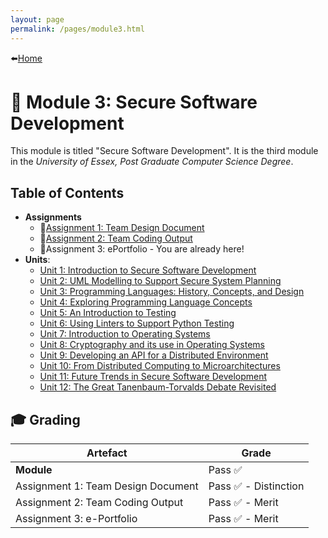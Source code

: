 ```yaml
---
layout: page
permalink: /pages/module3.html
---
```


⬅️[Home](/index.html)

# 🔏 Module 3: Secure Software Development

This module is titled "Secure Software Development". It is the third module in the _University of Essex, Post Graduate Computer Science Degree_.

## Table of Contents

- **Assignments**
  - 📃[Assignment 1: Team Design Document](/pages/module3/assignment1/m3a1.html)
  - 📃[Assignment 2: Team Coding Output](/pages/module3/assignment2/m3a2.html)
  - 📃Assignment 3: ePortfolio - You are already here!
- **Units**:
  - [Unit 1: Introduction to Secure Software Development](/pages/module3/unit-assignments/unit1/m3u1.html)
  - [Unit 2: UML Modelling to Support Secure System Planning](/pages/module3/unit-assignments/unit2/m3u2.html)
  - [Unit 3: Programming Languages: History, Concepts, and Design](/pages/module3/unit-assignments/unit3/m3u3.html)
  - [Unit 4: Exploring Programming Language Concepts](/pages/module3/unit-assignments/unit4/m3u4.html)
  - [Unit 5: An Introduction to Testing](/pages/module3/unit-assignments/unit5/m3u5.html)
  - [Unit 6: Using Linters to Support Python Testing](/pages/module3/unit-assignments/unit6/m3u6.html)
  - [Unit 7: Introduction to Operating Systems](/pages/module3/unit-assignments/unit7/m3u7.html)
  - [Unit 8: Cryptography and its use in Operating Systems](/pages/module3/unit-assignments/unit8/m3u8.html)
  - [Unit 9: Developing an API for a Distributed Environment](/pages/module3/unit-assignments/unit9/m3u9.html)
  - [Unit 10: From Distributed Computing to Microarchitectures](/pages/module3/unit-assignments/unit10/m3u10.html)
  - [Unit 11: Future Trends in Secure Software Development](/pages/module3/unit-assignments/unit11/m3u11.html)
  - [Unit 12: The Great Tanenbaum-Torvalds Debate Revisited](/pages/module3/unit-assignments/unit12/m3u12.html)

## 🎓 Grading

| Artefact                           | Grade                |
| ---------------------------------- | -------------------- |
| **Module** | Pass ✅ |
| Assignment 1: Team Design Document | Pass ✅ - Distinction |
| Assignment 2: Team Coding Output   | Pass ✅ - Merit       |
| Assignment 3: e-Portfolio          | Pass ✅ - Merit           |
